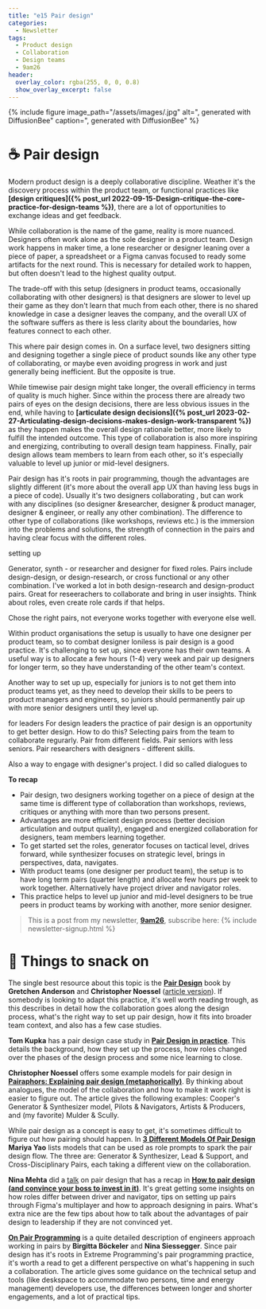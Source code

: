 ```yaml
---
title: "e15 Pair design"
categories:
  - Newsletter
tags:
  - Product design
  - Collaboration
  - Design teams
  - 9am26
header:
  overlay_color: rgba(255, 0, 0, 0.8)
  show_overlay_excerpt: false
---
```



{% include figure image_path="/assets/images/.jpg" alt=", generated with DiffusionBee" caption=", generated with DiffusionBee" %}

# ☕  Pair design

Modern product design is a deeply collaborative discipline. Weather it's the discovery process within the product team, or functional practices like **[design critiques]({% post_url 2022-09-15-Design-critique-the-core-practice-for-design-teams %})**, there are a lot of opportunities to exchange ideas and get feedback. 

While collaboration is the name of the game, reality is more nuanced. Designers often work alone as the sole designer in a product team. Design work happens in maker time, a lone researcher or designer leaning over a piece of paper, a spreadsheet or a Figma canvas focused to ready some artifacts for the next round. This is necessary for detailed work to happen, but often doesn't lead to the highest quality output.

The trade-off with this setup (designers in product teams, occasionally collaborating with other designers) is that designers are slower to level up their game as they don't learn that much from each other, there is no shared knowledge in case a designer leaves the company, and the overall UX of the software suffers as there is less clarity about the boundaries, how features connect to each other.

This where pair design comes in. On a surface level, two designers sitting and designing together a single piece of product sounds like any other type of collaborating, or maybe even avoiding progress in work and just generally being inefficient. But the opposite is true. 

While timewise pair design might take longer, the overall efficiency in terms of quality is much higher. Since within the process there are already two pairs of eyes on the design decisions, there are less obvious issues in the end, while having to **[articulate design decisions]({% post_url 2023-02-27-Articulating-design-decisions-makes-design-work-transparent %})** as they happen makes the overall design rationale better, more likely to fulfill the intended outcome. This type of collaboration is also more inspiring and energizing, contributing to overall design team happiness. Finally, pair design allows team members to learn from each other, so it's especially valuable to level up junior or mid-level designers. 

Pair design has it's roots in pair programming, though the advantages are slightly different (it's more about the overall app UX than having less bugs in a piece of code). Usually it's two designers collaborating , but  can work with any disciplines (so designer &researcher, designer & product manager, designer & engineer, or really any other combination). The difference to other type of collaborations (like workshops, reviews etc.) is the immersion into the problems and solutions, the strength of connection in the pairs and having clear focus with the different roles.

setting up

Generator, synth - or researcher and designer for fixed roles.
Pairs include design-design, or design-research, or cross functional or any other combination. I've worked a lot in both design-research and design-product pairs.
Great for reseerachers to collaborate and bring in user insights.
Think about roles, even create role cards if that helps.

Chose the right pairs, not everyone works together with everyone else well.

Within product organisations the setup is usually to have one designer per product team, so to combat designer loniless is pair design is a good practice. It's challenging to set up, since everyone has their own teams. A useful way is to allocate a few hours (1-4) very week and pair up designers for longer term, so they have understanding of the other team's context. 

Another way to set up up, especially for juniors is to not get them into product teams yet, as they need to develop their skills to be peers to product managers and engineers, so juniors should permanently pair up with more senior designers until they level up.

for leaders
For design leaders the practice of pair design is an opportunity to get better design. How to do this? Selecting pairs from the team to collaborate regurarly. Pair from different fields. Pair seniors with less seniors. Pair researchers with designers - different skills. 

Also a way to engage with designer's project. I did so called dialogues to 

**To recap**
- Pair design, two designers working together on a piece of design at the same time is different type of collaboration than workshops, reviews, critiques or anything with more than two persons present.
- Advantages are more efficient design process (better decision articulation and output quality), engaged and energized collaboration for designers, team members learning together.
- To get started set the roles, generator focuses on tactical level, drives forward, while synthesizer focuses on strategic level, brings in perspectives, data, navigates.
- With product teams (one designer per product team), the setup is to have long term pairs (quarter length) and allocate few hours per week to work together. Alternatively have project driver and navigator roles.
- This practice helps to level up junior and mid-level designers to be true peers in product teams by working with another, more senior designer.

> This is a post from my newsletter, **[9am26](https://polgarp.com/categories/newsletter/)**, subscribe here:
> {% include newsletter-signup.html %}

# 🍪 Things to snack on

The single best resource about this topic is the **[Pair Design](https://www.oreilly.com/library/view/pair-design/9781492042907/)** book by **Gretchen Anderson** and **Christopher Noessel** ([article version](https://www.oreilly.com/content/pair-design/)). If somebody is looking to adapt this practice, it's well worth reading trough, as this describes in detail how the collaboration goes along the design process, what's the right way to set up pair design, how it fits into broader team context, and also has a few case studies.

**Tom Kupka** has a pair design case study in **[Pair Design in practice](https://uxdesign.cc/%EF%B8%8F-pair-design-in-practice-2467eb4004e7)**. This details the background, how they set up the process, how roles changed over the phases of the design process and some nice learning to close. 

**Christopher Noessel** offers some example models for pair design in **[Pairaphors: Explaining pair design (metaphorically)](https://christophernoessel.medium.com/pairaphors-explaining-pair-design-metaphorically-7ebdaee70bf3)**. By thinking about analogues, the model of the collaboration and how to make it work right is easier to figure out. The article gives the following examples: Cooper's Generator & Synthesizer model, Pilots & Navigators, Artists & Producers, and (my favorite) Mulder & Scully.

While pair design as a concept is easy to get, it's sometimes difficult to figure out how pairing should happen. In **[3 Different Models Of Pair Design](https://mariyayao.com/3-models-pair-design/)** **Mariya Yao** lists models that can be used as role prompts to spark the pair design flow. The three are: Generator & Synthesizer, Lead & Support, and Cross-Disciplinary Pairs, each taking a different view on the collaboration.

**Nina Mehta** did a [talk](https://www.youtube.com/watch?v=537rbDd1MpA&t=127s) on pair design that has a recap in **[How to pair design (and convince your boss to invest in it)](https://www.figma.com/blog/how-to-pair-design/)**. It's great getting some insights on how roles differ between driver and navigator, tips on setting up pairs through Figma's multiplayer and how to approach designing in pairs. What's extra nice are the few tips about how to talk about the advantages of pair design to leadership if they are not convinced yet.

**[On Pair Programming](https://martinfowler.com/articles/on-pair-programming.html)** is a quite detailed description of engineers approach working in pairs by **Birgitta Böckeler** and **Nina Siessegger**. Since pair design has it's roots in Extreme Programming's pair programming practice, it's worth a read to get a different perspective on what's happening in such a collaboration. The article gives some guidance on the technical setup and tools (like deskspace to accommodate two persons, time and energy management) developers use, the differences between longer and shorter engagements, and a lot of practical tips.